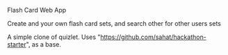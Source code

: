 Flash Card Web App

Create and your own flash card sets, and search other for other users sets

A simple clone of quizlet.
Uses "https://github.com/sahat/hackathon-starter", as a base.